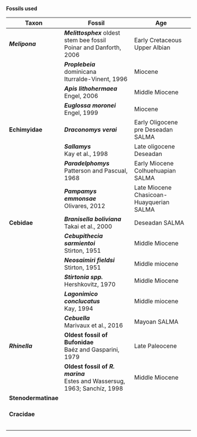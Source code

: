 
<b>Fossils used</b>

Taxon | Fossil | Age 
------|--------|----
<b>_Melipona_</b> | <b>_Melittosphex_</b> oldest stem bee fossil</br>Poinar and Danforth, 2006 | Early Cretaceous</br>Upper Albian
<span class="tab"> | <b>_Proplebeia_</b> dominicana</br>Iturralde-Vinent, 1996 | Miocene
<span class="tab"> | <b>_Apis lithohermaea_</b></br> Engel, 2006 | Middle Miocene
<span class="tab"> | <b>_Euglossa moronei_</b></br> Engel, 1999 | Miocene
<b>Echimyidae</b> | <b>_Draconomys verai_</b></br> | Early Oligocene</br> pre Deseadan SALMA
<span class="tab"> |<b>_Sallamys_</b></br> Kay et al., 1998 | Late oligocene</br>Deseadan
<span class="tab"> |<b>_Paradelphomys_</b></br> Patterson and Pascual, 1968 | Early Miocene</br> Colhuehuapian SALMA
<span class="tab"> |<b>_Pampamys emmonsae_</b></br> Olivares, 2012 | Late Miocene</br> Chasicoan-Huayquerian SALMA
<b>Cebidae</b> | <b>_Branisella boliviana_</b></br> Takai et al., 2000 | Deseadan SALMA
<span class="tab"> |<b>_Cebupithecia sarmientoi_</b></br> Stirton, 1951 | Middle Miocene
<span class="tab"> |<b>_Neosaimiri fieldsi_</b></br> Stirton, 1951 | Middle miocene
<span class="tab"> |<b>_Stirtonia spp._</b></br> Hershkovitz, 1970 | Middle Miocene
<span class="tab"> |<b>_Lagonimico conclucatus_</b></br> Kay, 1994 | Middle miocene 
<span class="tab"> |<b>_Cebuella_</b></br> Marivaux et al., 2016 | Mayoan SALMA
<b>_Rhinella_</b> |<b>Oldest fossil of Bufonidae</b></br> Baéz and Gasparini, 1979 | Late Paleocene
<span class="tab"> |<b>Oldest fossil of _R. marina_</b></br> Estes and Wassersug, 1963; Sanchíz, 1998 | Middle Miocene
<b>Stenodermatinae</b> |
<span class="tab"> |
<span class="tab"> |
<span class="tab"> |
<b>Cracidae</b> |
<span class="tab"> |
<span class="tab"> |
<span class="tab"> |
<span class="tab"> |
<span class="tab"> |

